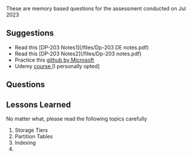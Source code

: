 These are memory based questions for the assessment conducted on Jul 2023

## Suggestions

- Read this [DP-203 Notes1](/files/Dp-203 DE notes.pdf)
- Read this [DP-203 Notes2](/files/Dp-203 notes.pdf)
- Practice this [github by Microsoft](https://github.com/MicrosoftLearning/dp-203-azure-data-engineer)
- Udemy [course ](https://www.udemy.com/course/data-engineering-on-microsoft-azure/)[I personally opted]

## Questions

## Lessons Learned

No matter what, please read the following topics carefully

1. Storage Tiers
2. Partition Tables
3. Indexing
4.
